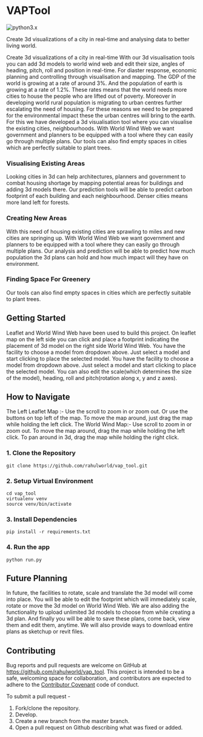 # VAPTool
![python3.x](https://img.shields.io/badge/python-3.x-brightgreen.svg)

Create 3d visualizations of a city in real-time and analysing data to better living world.

Create 3d visualizations of a city in real-time With our 3d visualisation tools you can add 3d models to world wind web and edit their size, angles of heading, pitch, roll and position in real-time. For diaster response, economic planning and controlling through visualisation and mapping. The GDP of the world is growing at a rate of around 3%. And the population of earth is growing at a rate of 1.2%. These rates means that the world needs more cities to house the people who are lifted out of poverty. Moreover in developing world rural population is migrating to urban centres further escalating the need of housing. For these reasons we need to be prepared for the environmental impact these the urban centres will bring to the earth. For this we have developed a 3d visualisation tool where you can visualise the existing cities, neighbourhoods. With World Wind Web we want government and planners to be equipped with a tool where they can easily go through multiple plans.
Our tools can also find empty spaces in cities which are perfectly suitable to plant trees.

### Visualising Existing Areas
Looking cities in 3d can help architectures, planners and government to combat housing shortage by mapping potential areas for buildings and adding 3d models there. Our prediction tools will be able to predict carbon footprint of each building and each neighbourhood. Denser cities means more land left for forests.

### Creating New Areas
With this need of housing existing cities are sprawling to miles and new cities are springing up. With World Wind Web we want government and planners to be equipped with a tool where they can easily go through multiple plans. Our analysis and prediction will be able to predict how much population the 3d plans can hold and how much impact will they have on environment.

### Finding Space For Greenery
Our tools can also find empty spaces in cities which are perfectly suitable to plant trees.

## Getting Started
Leaflet and World Wind Web have been used to build this project.
On leaflet map on the left side you can click and place a footprint indicating the placement of 3d model on the right side World Wind Web.
You have the facility to choose a model from dropdown above. Just select a model and start clicking to place the selected model.
You have the facility to choose a model from dropdown above. Just select a model and start clicking to place the selected model.
You can also edit the scale(which determines the size of the model), heading, roll and pitch(rotation along x, y and z axes).

## How to Navigate
The Left Leaflet Map :- Use the scroll to zoom in or zoom out. Or use the buttons on top left of the map. To move the map around, just drag the map while holding the left click.
The World Wind Map:- Use scroll to zoom in or zoom out. To move the map around, drag the map while holding the left click. To pan around in 3d, drag the map while holding the right click.

### 1. Clone the Repository
```
git clone https://github.com/rahulworld/vap_tool.git
```

### 2. Setup Virtual Environment
```
cd vap_tool
virtualenv venv
source venv/bin/activate
```

### 3. Install Dependencies
```
pip install -r requirements.txt
```

### 4. Run the app
```
python run.py

```
## Future Planning
In future, the facilities to rotate, scale and translate the 3d model will come into place. You will be able to edit the footprint which will immediately scale, rotate or move the 3d model on World Wind Web.
We are also adding the functionality to upload unlimited 3d models to choose from while creating a 3d plan.
And finally you will be able to save these plans, come back, view them and edit them, anytime. We will also provide ways to download entire plans as sketchup or revit files.

## Contributing

Bug reports and pull requests are welcome on GitHub at https://github.com/rahulworld/vap_tool. This project is intended to be a safe, welcoming space for collaboration, and contributors are expected to adhere to the [Contributor Covenant](http://contributor-covenant.org) code of conduct.

To submit a pull request - 

1. Fork/clone the repository.
2. Develop.
3. Create a new branch from the master branch.
4. Open a pull request on Github describing what was fixed or added.
